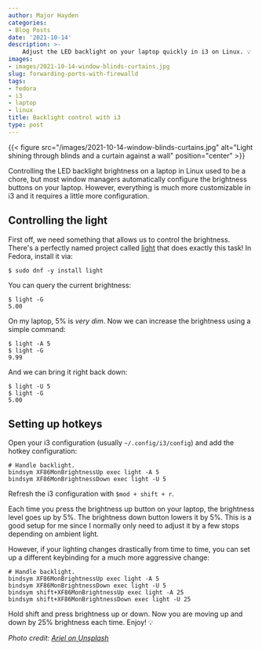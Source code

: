 ```yaml
---
author: Major Hayden
categories:
- Blog Posts
date: '2021-10-14'
description: >-
    Adjust the LED backlight on your laptop quickly in i3 on Linux. 💡
images:
- images/2021-10-14-window-blinds-curtains.jpg
slug: forwarding-ports-with-firewalld
tags:
- fedora
- i3
- laptop
- linux
title: Backlight control with i3
type: post
---
```


{{< figure src="/images/2021-10-14-window-blinds-curtains.jpg" alt="Light shining through blinds and a curtain against a wall" position="center" >}}

Controlling the LED backlight brightness on a laptop in Linux used to be a
chore, but most window managers automatically configure the brightness buttons
on your laptop. However, everything is much more customizable in i3 and it
requires a little more configuration.

## Controlling the light

First off, we need something that allows us to control the brightness. There's a
perfectly named project called [light] that does exactly this task! In Fedora,
install it via:

```console
$ sudo dnf -y install light
```

You can query the current brightness:

```console
$ light -G
5.00
```

On my laptop, 5% is *very dim*. Now we can increase the brightness using a simple
command:

```console
$ light -A 5
$ light -G
9.99
```

And we can bring it right back down:

```console
$ light -U 5
$ light -G
5.00
```

## Setting up hotkeys

Open your i3 configuration (usually `~/.config/i3/config`) and add the hotkey
configuration:

```text
# Handle backlight.
bindsym XF86MonBrightnessUp exec light -A 5
bindsym XF86MonBrightnessDown exec light -U 5
```

Refresh the i3 configuration with `$mod + shift + r`.


Each time you press the brightness up button on your laptop, the brightness
level goes up by 5%. The brightness down button lowers it by 5%.
This is a good setup for me since I normally only need to adjust it by a few
stops depending on ambient light.

However, if your lighting changes drastically from time to time, you can set up
a different keybinding for a much more aggressive change:

```text
# Handle backlight.
bindsym XF86MonBrightnessUp exec light -A 5
bindsym XF86MonBrightnessDown exec light -U 5
bindsym shift+XF86MonBrightnessUp exec light -A 25
bindsym shift+XF86MonBrightnessDown exec light -U 25
```

Hold shift and press brightness up or down. Now you are moving up and down by
25% brightness each time. Enjoy! 💡

[light]: https://haikarainen.github.io/light/

*Photo credit: [Ariel on Unsplash](https://unsplash.com/photos/UIjcuxmoiZw)*

